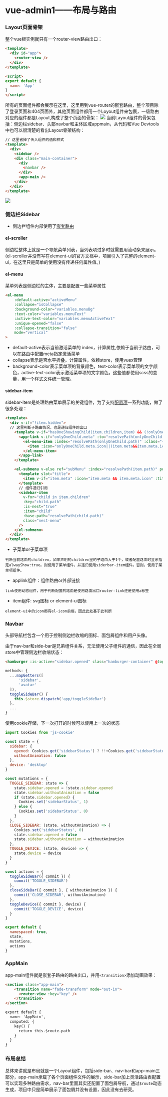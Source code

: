 # vue-admin1——布局与路由
### Layout页面骨架
整个vue根实例就只有一个router-view路由出口：
```html
<template>
  <div id="app">
    <router-view />
  </div>
</template>

<script>
export default {
  name: 'App'
}
</script>
```
所有的页面组件都会展示在这里，这里用到vue-router的嵌套路由，整个项目除了登录页面和404页面外，其他页面组件都用一个Loyout组件来包裹，一级路由对应的组件都是Layout,构成了整个页面的骨架：
![](../../statics/vue/../frontEndImgs/vue/vueAdmin/layout1.png)
当前Layout组件的骨架包括：侧边栏sidebar、头部navbar和主体区域appmain，从代码和Vue Devtools中也可以很清楚的看出Layout骨架结构：
```html
// 这里省掉了传入组件的值和样式
<template>
  <div>
    <sidebar />
    <div class="main-container">
      <div
        <navbar />
      </div>
      <app-main />
    </div>
  </div>
</template>
```
![](../../statics/vue/../frontEndImgs/vue/vueAdmin/layout2.png)
### 侧边栏Sidebar
- 侧边栏组件内部使用了[嵌套路由](https://router.vuejs.org/zh/guide/essentials/nested-routes.html)
#### el-scroller
侧边栏整体上就是一个导航菜单列表，当列表项过多时就需要用滚动条来展示。(el-scroller并没有写在element-ui的官方文档中，项目引入了完整的element-ui，在这里只是简单的使用没有传递任何属性值。)
#### el-menu
菜单列表是侧边栏的主体，主要是配置一些菜单属性
```html
<el-menu
    :default-active="activeMenu"
    :collapse="isCollapse"
    :background-color="variables.menuBg"
    :text-color="variables.menuText"
    :active-text-color="variables.menuActiveText"
    :unique-opened="false"
    :collapse-transition="false"
    mode="vertical"
>
```
- default-active表示当前激活菜单的 index，计算属性,依赖于当前子路由，可以在路由中配置meta指定激活菜单
- collapse表示是否水平折叠。计算属性，依赖store，使用vuex管理
- background-color表示菜单项的背景颜色，text-color表示菜单项的文字颜色，active-text-color表示激活菜单项的文字颜色。这些值都使用scss的变量，用一个样式文件统一管理。
#### **sidebar-item**
sidebar-item是处理路由菜单展示的关键组件，为了支持[配置项](https://panjiachen.github.io/vue-element-admin-site/zh/guide/essentials/router-and-nav.html#%E9%85%8D%E7%BD%AE%E9%A1%B9)一系列功能，做了很多处理：
```html
<template>
  <div v-if="!item.hidden">
  // 这里判断子路由情况，也是递归组件的出口
    <template v-if="hasOneShowingChild(item.children,item) && (!onlyOneChild.children||onlyOneChild.noShowingChildren)&&!item.alwaysShow">
      <app-link v-if="onlyOneChild.meta" :to="resolvePath(onlyOneChild.path)">
        <el-menu-item :index="resolvePath(onlyOneChild.path)" :class="{'submenu-title-noDropdown':!isNest}">
          <item :icon="onlyOneChild.meta.icon||(item.meta&&item.meta.icon)" :title="onlyOneChild.meta.title" />
        </el-menu-item>
      </app-link>
    </template>

    <el-submenu v-else ref="subMenu" :index="resolvePath(item.path)" popper-append-to-body>
      <template slot="title">
        <item v-if="item.meta" :icon="item.meta && item.meta.icon" :title="item.meta.title" />
      </template>
      // 组件递归引用
      <sidebar-item
        v-for="child in item.children"
        :key="child.path"
        :is-nest="true"
        :item="child"
        :base-path="resolvePath(child.path)"
        class="nest-menu"
      />
    </el-submenu>
  </div>
</template>
```
- 子菜单or子菜单项
``` 
判断当前路由的children，如果声明的children里的子路由大于1个，或者配置路由时显示指定alwayShow:true。则使用子菜单组件，并递归使用siderbar-item组件。否则，使用子菜单项组件。
```
- applink组件：组件路由or外部链接
```
link使用动态组件，用于判断配置的路由是使用路由出口router-link还是使用a标签
```

- item组件: svg图标 or element-ui图标
```
element-ui中的icon都有el-icon前缀，因此此处基于此判断
```
### Navbar
头部导航栏包含一个用于控制侧边栏收缩的图标、面包屑组件和用户头像。

由于nav-bar和side-bar是兄弟组件关系，无法使用父子组件的通信，因此在全局store中管理侧边栏收缩状态：
```html
<hamburger :is-active="sidebar.opened" class="hamburger-container" @toggleClick="toggleSideBar" />
```
```javascript
methods: {
  ...mapGetters([
      'sidebar',
      'avatar'
  ]),
  toggleSideBar() {
    this.$store.dispatch('app/toggleSideBar')
  },
  ...
}
```
使用cookie存储，下一次打开的时候可以使用上一次的状态
```javascript
import Cookies from 'js-cookie'

const state = {
  sidebar: {
    opened: Cookies.get('sidebarStatus') ? !!+Cookies.get('sidebarStatus') : true,
    withoutAnimation: false
  },
  device: 'desktop'
}

const mutations = {
  TOGGLE_SIDEBAR: state => {
    state.sidebar.opened = !state.sidebar.opened
    state.sidebar.withoutAnimation = false
    if (state.sidebar.opened) {
      Cookies.set('sidebarStatus', 1)
    } else {
      Cookies.set('sidebarStatus', 0)
    }
  },
  CLOSE_SIDEBAR: (state, withoutAnimation) => {
    Cookies.set('sidebarStatus', 0)
    state.sidebar.opened = false
    state.sidebar.withoutAnimation = withoutAnimation
  },
  TOGGLE_DEVICE: (state, device) => {
    state.device = device
  }
}

const actions = {
  toggleSideBar({ commit }) {
    commit('TOGGLE_SIDEBAR')
  },
  closeSideBar({ commit }, { withoutAnimation }) {
    commit('CLOSE_SIDEBAR', withoutAnimation)
  },
  toggleDevice({ commit }, device) {
    commit('TOGGLE_DEVICE', device)
  }
}

export default {
  namespaced: true,
  state,
  mutations,
  actions
}
```
### AppMain
app-main组件就是嵌套子路由的路由出口，并用```<transition>```添加动画效果：
```html
<section class="app-main">
    <transition name="fade-transform" mode="out-in">
      <router-view :key="key" />
    </transition>
</section>

export default {
  name: 'AppMain',
  computed: {
    key() {
      return this.$route.path
    }
  }
}
```

### 布局总结
总体来讲就是布局就是一个Layout组件，包括side-bar、nav-bar和app-main三部分，app-main承载了各个页面组件文件的展示，side-bar加上灵活路由表配置可以实现多种路由需求，nav-bar里面其实还配置了面包屑导航，通过```$route```动态生成，项目中只是简单展示了面包屑并没有设置，因此没有去研究。